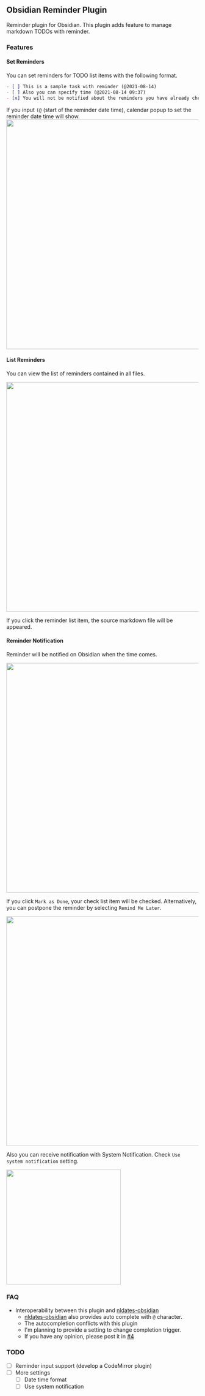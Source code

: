 ## Obsidian Reminder Plugin

Reminder plugin for Obsidian. This plugin adds feature to manage markdown TODOs with reminder.

### Features

#### Set Reminders

You can set reminders for TODO list items with the following format.

```markdown
- [ ] This is a sample task with reminder (@2021-08-14)
- [ ] Also you can specify time (@2021-08-14 09:37)
- [x] You will not be notified about the reminders you have already checked. (@2021-08-14)
```

If you input `(@` (start of the reminder date time), calendar popup to set the reminder date time will show.
<img src="https://raw.githubusercontent.com/uphy/obsidian-reminder/master/images/input-reminder-time.gif" width="600" />

#### List Reminders

You can view the list of reminders contained in all files.

<img src="https://raw.githubusercontent.com/uphy/obsidian-reminder/master/images/reminder-list.png" width="600" />

If you click the reminder list item, the source markdown file will be appeared.

#### Reminder Notification

Reminder will be notified on Obsidian when the time comes.

<img src="https://raw.githubusercontent.com/uphy/obsidian-reminder/master/images/reminder-notification1.png" width="600" />

If you click `Mark as Done`, your check list item will be checked.
Alternatively, you can postpone the reminder by selecting `Remind Me Later`.

<img src="https://raw.githubusercontent.com/uphy/obsidian-reminder/master/images/reminder-notification2.png" width="600" />

Also you can receive notification with System Notification.
Check `Use system notification` setting.

<img src="https://raw.githubusercontent.com/uphy/obsidian-reminder/master/images/system-notification.png" width="300" />

### FAQ

- Interoperability between this plugin and [nldates-obsidian](https://github.com/argenos/nldates-obsidian)
  - [nldates-obsidian](https://github.com/argenos/nldates-obsidian) also provides auto complete with `@` character.
  - The autocompletion conflicts with this plugin
  - I'm planning to provide a setting to change completion trigger.
  - If you have any opinion, please post it in [#4](https://github.com/uphy/obsidian-reminder/issues/4)

### TODO

- [ ] Reminder input support (develop a CodeMirror plugin)
- [ ] More settings
  - [ ] Date time format
  - [ ] Use system notification
